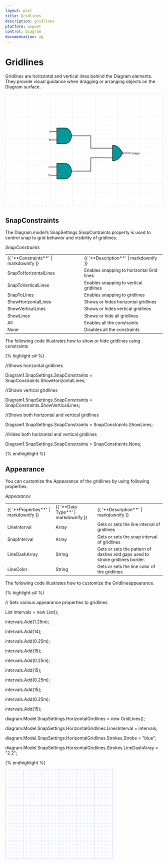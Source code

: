 ```yaml
---
layout: post
title: Gridlines
description: gridlines
platform: aspnet
control: Diagram
documentation: ug
---
```


# Gridlines

Gridlines are horizontal and vertical lines behind the Diagram elements. They provide visual guidance when dragging or arranging objects on the Diagram surface.

![](Gridlines_images/Gridlines_img1.png) 



## SnapConstraints

The Diagram model’s SnapSettings.SnapContraints property is used to control snap to grid behavior and visibility of gridlines. 

_SnapConstraints_

<table>
<tr>
<td>
{{ '**Constraints**' | markdownify }}</td><td>
{{ '**Description**' | markdownify }}</td></tr>
<tr>
<td>
SnapToHorizontalLines</td><td>
Enables snapping to horizontal Grid lines</td></tr>
<tr>
<td>
SnapToVerticalLines</td><td>
Enables snapping to vertical gridlines</td></tr>
<tr>
<td>
SnapToLines</td><td>
Enables snapping to gridlines</td></tr>
<tr>
<td>
ShowHorizontalLines</td><td>
Shows or hides horizontal gridlines</td></tr>
<tr>
<td>
ShowVerticalLines</td><td>
Shows or hides vertical gridlines</td></tr>
<tr>
<td>
ShowLines</td><td>
Shows or hide all gridlines</td></tr>
<tr>
<td>
All</td><td>
Enables all the constraints</td></tr>
<tr>
<td>
None</td><td>
Disables all the constraints</td></tr>
</table>


The following code illustrates how to show or hide gridlines using constraints

{% highlight c# %}

//Shows horizontal gridlines

Diagram1.SnapSettings.SnapConstraints = SnapConstraints.ShowHorizontalLines;

//Shows vertical gridlines

Diagram1.SnapSettings.SnapConstraints = SnapConstraints.ShowVerticalLines;

//Shows both horizontal and vertical gridlines

Diagram1.SnapSettings.SnapConstraints = SnapConstraints.ShowLines;

//Hides both horizontal and vertical gridlines

Diagram1.SnapSettings.SnapConstraints = SnapConstraints.None;



{% endhighlight %}

## Appearance

You can customize the Appearance of the gridlines by using following properties.

_Appearance_

<table>
<tr>
<td>
{{ '**Properties**' | markdownify }}</td><td>
{{ '**Data Type**' | markdownify }}</td><td>
{{ '**Description**' | markdownify }}</td></tr>
<tr>
<td>
LineInterval</td><td>
Array</td><td>
Gets or sets the line interval of gridlines</td></tr>
<tr>
<td>
SnapInterval</td><td>
Array</td><td>
Gets or sets the snap interval of gridlines</td></tr>
<tr>
<td>
LineDashArray</td><td>
String</td><td>
Gets or sets the pattern of dashes and gaps used to stroke gridlines border.</td></tr>
<tr>
<td>
LineColor</td><td>
String</td><td>
Gets or sets the line color of the gridlines</td></tr>
</table>


The following code illustrates how to customize the Gridlineappearance.

{% highlight c# %}

 // Sets various appearance properties to gridlines

List<decimal> intervals = new List<decimal>();

intervals.Add(1.25m);

intervals.Add(14);

intervals.Add(0.25m);

intervals.Add(15);

intervals.Add(0.25m);

intervals.Add(15);

intervals.Add(0.25m);

intervals.Add(15);

intervals.Add(0.25m);

intervals.Add(15);

diagram.Model.SnapSettings.HorizontalGridlines = new GridLines();

diagram.Model.SnapSettings.HorizontalGridlines.LinesInterval = intervals;

diagram.Model.SnapSettings.HorizontalGridlines.Strokes.Stroke = "blue";

diagram.Model.SnapSettings.HorizontalGridlines.Strokes.LineDashArray = "2 2";



{% endhighlight %}



![](Gridlines_images/Gridlines_img2.png) 



